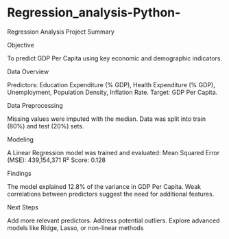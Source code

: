 # Regression_analysis-Python-

Regression Analysis Project Summary


Objective

To predict GDP Per Capita using key economic and demographic indicators.

Data Overview

Predictors: Education Expenditure (% GDP), Health Expenditure (% GDP), Unemployment, Population Density, Inflation Rate.
Target: GDP Per Capita.

Data Preprocessing

Missing values were imputed with the median.
Data was split into train (80%) and test (20%) sets.

Modeling

A Linear Regression model was trained and evaluated:
Mean Squared Error (MSE): 439,154,371
R² Score: 0.128

Findings

The model explained 12.8% of the variance in GDP Per Capita.
Weak correlations between predictors suggest the need for additional features.

Next Steps

Add more relevant predictors.
Address potential outliers.
Explore advanced models like Ridge, Lasso, or non-linear methods
